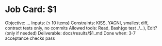 # Job Card: $1

Objective: …
Inputs: (≤ 10 items)
Constraints: KISS, YAGNI, smallest diff, contract tests only, no commits
Allowed tools: Read, Bash(go test ./...), Edit? (only if needed)
Deliverable: docs/results/$1.<role>.md
Done when: 3-7 acceptance checks pass

